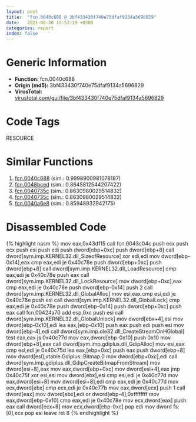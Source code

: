 ```yaml
---
layout: post
title:  "fcn.0040c688 @ 3bf433430f740e75dfaf9134a5696829"
date:   2021-08-30 15:52:19 +0300
categories: report
index: false
---
```


# Generic Information
- **Function:** fcn.0040c688
- **Origin (md5):** 3bf433430f740e75dfaf9134a5696829
- **VirusTotal:** [virustotal.com/gui/file/3bf433430f740e75dfaf9134a5696829][virustotal_ref]

# Code Tags
<span class="tag" id="RESOURCE">RESOURCE</span>


# Similar Functions

1. [fcn.0040c688][similar_1_ref] (sim.: 0.9998900981078187)
2. [fcn.0048bced][similar_2_ref] (sim.: 0.8645812544207422)
3. [fcn.0040735c][similar_3_ref] (sim.: 0.8630980029514832)
4. [fcn.0040735c][similar_4_ref] (sim.: 0.8630980029514832)
5. [fcn.0040a6e8][similar_5_ref] (sim.: 0.85948932942175)


# Disassembled Code

{% highlight nasm %}
mov eax,0x43d115
call fcn.0043c04c
push ecx
push ecx
push esi
push edi
push dword[ebp+0xc]
push dword[ebp+8]
call dword[sym.imp.KERNEL32.dll_SizeofResource]
xor edi,edi
mov dword[ebp-0x14],eax
cmp eax,edi
je 0x40c78e
push dword[ebp+0xc]
push dword[ebp+8]
call dword[sym.imp.KERNEL32.dll_LoadResource]
cmp eax,edi
je 0x40c78e
push eax
call dword[sym.imp.KERNEL32.dll_LockResource]
mov dword[ebp+0xc],eax
cmp eax,edi
je 0x40c78e
push dword[ebp-0x14]
push 2
call dword[sym.imp.KERNEL32.dll_GlobalAlloc]
mov esi,eax
cmp esi,edi
je 0x40c78e
push esi
call dword[sym.imp.KERNEL32.dll_GlobalLock]
cmp eax,edi
je 0x40c78e
push dword[ebp-0x14]
push dword[ebp+0xc]
push eax
call fcn.00424a70
add esp,0xc
push esi
call dword[sym.imp.KERNEL32.dll_GlobalUnlock]
mov dword[ebx+4],esi
mov dword[ebp-0x10],edi
lea eax,[ebp-0x10]
push eax
push edi
push esi
mov dword[ebp-4],edi
call dword[sym.imp.ole32.dll_CreateStreamOnHGlobal]
test eax,eax
js 0x40c77d
mov eax,dword[ebp-0x10]
push 0x10
mov dword[ebp+8],eax
call dword[sym.imp.gdiplus.dll_GdipAlloc]
mov esi,eax
cmp esi,edi
je 0x40c75d
lea eax,[ebp+0xc]
push eax
push dword[ebp+8]
mov dword[esi],vtable.Gdiplus::Bitmap.0
mov dword[ebp+0xc],edi
call dword[sym.imp.gdiplus.dll_GdipCreateBitmapFromStream]
mov dword[esi+8],eax
mov eax,dword[ebp+0xc]
mov dword[esi+4],eax
jmp 0x40c75f
xor esi,esi
mov dword[ebx],esi
cmp esi,edi
je 0x40c77d
mov eax,dword[esi+8]
mov dword[esi+8],edi
cmp eax,edi
je 0x40c77d
mov ecx,dword[ebx]
cmp ecx,edi
je 0x40c77b
mov eax,dword[ecx]
push 1
call dword[eax]
mov dword[ebx],edi
or dword[ebp-4],0xffffffff
mov eax,dword[ebp-0x10]
cmp eax,edi
je 0x40c78e
mov ecx,dword[eax]
push eax
call dword[ecx+8]
mov ecx,dword[ebp-0xc]
pop edi
mov dword fs:[0],ecx
pop esi
leave 
ret 8
{% endhighlight %}


[similar_1_ref]: /report/fcn.0040c688@4bd33f73402d0d03c0318f793884eb34
[similar_2_ref]: /report/fcn.0048bced@d96761eb00d2d97e2b6f5ffffed0b46a
[similar_3_ref]: /report/fcn.0040735c@3bf433430f740e75dfaf9134a5696829
[similar_4_ref]: /report/fcn.0040735c@4bd33f73402d0d03c0318f793884eb34
[similar_5_ref]: /report/fcn.0040a6e8@53687e619dcac7d709f306d061d8daeb
[virustotal_ref]: https://www.virustotal.com/gui/file/3bf433430f740e75dfaf9134a5696829